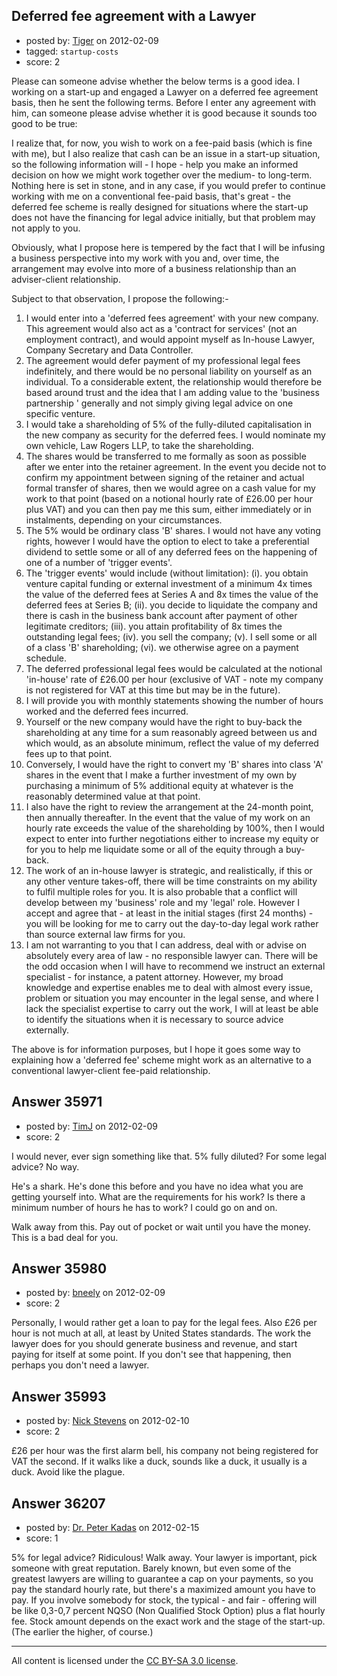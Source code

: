 ## Deferred fee agreement with a Lawyer

- posted by: [Tiger](https://stackexchange.com/users/-1/16317-tiger) on 2012-02-09
- tagged: `startup-costs`
- score: 2

Please can someone advise whether the below terms is a good idea. I working on a start-up and engaged a Lawyer on a deferred fee agreement basis, then he sent the following terms. Before I  enter any agreement with him, can someone please advise whether it is good because it sounds too good to be true:

I realize that, for now, you wish to work on a fee-paid basis (which is fine with me), but I also realize that cash can be an issue in a start-up situation, so the following information will - I hope - help you make an informed decision on how we might work together over the medium- to long-term.   Nothing here is set in stone, and in any case, if you would prefer to continue working with me on a conventional fee-paid basis, that's great - the deferred fee scheme is really designed for situations where the start-up does not have the financing for legal advice initially, but that problem may not apply to you. 
 
Obviously, what I propose here is tempered by the fact that I will be infusing a business perspective into my work with you and, over time, the arrangement may evolve into more of a business relationship than an adviser-client relationship.
 
Subject to that observation, I propose the following:-
 
1. I would enter into a 'deferred fees agreement' with your new company.  This agreement would also act as a 'contract for services' (not an employment contract), and would appoint myself as In-house Lawyer, Company Secretary and Data Controller. 
2. The agreement would defer payment of my professional legal fees indefinitely, and there would be no personal liability on yourself as an individual.  To a considerable extent, the relationship would therefore be based around trust and the idea that I am adding value to the 'business partnership ' generally and not simply giving legal advice on one specific venture.
3. I would take a shareholding of 5% of the fully-diluted capitalisation in the new company as security for the deferred fees.  I would nominate my own vehicle, Law Rogers LLP, to take the shareholding. 
4. The shares would be transferred to me formally as soon as possible after we enter into the retainer agreement.  In the event you decide not to confirm my appointment between signing of the retainer and actual formal transfer of shares, then we would agree on a cash value for my work to that point (based on a notional hourly rate of £26.00 per hour plus VAT) and you can then pay me this sum, either immediately or in instalments, depending on your circumstances.
5. The 5% would be ordinary class 'B' shares.  I would not have any voting rights, however I would have the option to elect to take a preferential dividend to settle some or all of any deferred fees on the happening of one of a number of 'trigger events'.
6. The 'trigger events' would include (without limitation): (i). you obtain venture capital funding or external investment of a minimum 4x times the value of the deferred fees at Series A and 8x times the value of the deferred fees at Series B; (ii). you decide to liquidate the company and there is cash in the business bank account after payment of other legitimate creditors; (iii). you attain profitability of 8x times the outstanding legal fees; (iv). you sell the company; (v). I sell some or all of a class 'B' shareholding; (vi). we otherwise agree on a payment schedule.
7. The deferred professional legal fees would be calculated at the notional 'in-house' rate of £26.00 per hour (exclusive of VAT - note my company is not registered for VAT at this time but may be in the future). 
8. I will provide you with monthly statements showing the number of hours worked and the deferred fees incurred.
9. Yourself or the new company would have the right to buy-back the shareholding at any time for a sum reasonably agreed between us and which would, as an absolute minimum, reflect the value of my deferred fees up to that point.
10. Conversely, I would have the right to convert my 'B' shares into class 'A' shares in the event that I make a further investment of my own by purchasing a minimum of 5% additional equity at whatever is the reasonably determined value at that point.
11. I also have the right to review the arrangement at the 24-month point, then annually thereafter.  In the event that the value of my work on an hourly rate exceeds the value of the shareholding by 100%, then I would expect to enter into further negotiations either to increase my equity or for you to help me liquidate some or all of the equity through a buy-back.
12. The work of an in-house lawyer is strategic, and realistically, if this or any other venture takes-off, there will be time constraints on my ability to fulfil multiple roles for you.  It is also probable that a conflict will develop between my 'business' role and my 'legal' role.  However I accept and agree that - at least in the initial stages (first 24 months) - you will be looking for me to carry out the day-to-day legal work rather than source external law firms for you. 
13. I am not warranting to you that I can address, deal with or advise on absolutely every area of law - no responsible lawyer can.  There will be the odd occasion when I will have to recommend we instruct an external specialist - for instance, a patent attorney.  However, my broad knowledge and expertise enables me to deal with almost every issue, problem or situation you may encounter in the legal sense, and where I lack the specialist expertise to carry out the work, I will at least be able to identify the situations when it is necessary to source advice externally.
 
The above is for information purposes, but I hope it goes some way to explaining how a 'deferred fee' scheme might work as an alternative to a conventional lawyer-client fee-paid relationship.


## Answer 35971

- posted by: [TimJ](https://stackexchange.com/users/-1/1172-timj) on 2012-02-09
- score: 2

I would never, ever sign something like that.  5% fully diluted?  For some legal advice?  No way.  

He's a shark.  He's done this before and you have no idea what you are getting yourself into.  What are the requirements for his work?  Is there a minimum number of hours he has to work?  I could go on and on.

Walk away from this.  Pay out of pocket or wait until you have the money.  This is a bad deal for you.


## Answer 35980

- posted by: [bneely](https://stackexchange.com/users/-1/14957-bneely) on 2012-02-09
- score: 2

Personally, I would rather get a loan to pay for the legal fees. Also £26 per hour is not much at all, at least by United States standards. The work the lawyer does for you should generate business and revenue, and start paying for itself at some point. If you don't see that happening, then perhaps you don't need a lawyer.


## Answer 35993

- posted by: [Nick Stevens](https://stackexchange.com/users/-1/15902-nick-stevens) on 2012-02-10
- score: 2

£26 per hour was the first alarm bell, his company not being registered for VAT the second.  If it walks like a duck, sounds like a duck, it usually is a duck. Avoid like the plague.


## Answer 36207

- posted by: [Dr. Peter Kadas](https://stackexchange.com/users/-1/16439-dr-peter-kadas) on 2012-02-15
- score: 1

5% for legal advice? Ridiculous! Walk away. Your lawyer is important, pick someone with great reputation. Barely known, but even some of the greatest lawyers are willing to guarantee a cap on your payments, so you pay the standard hourly rate, but there's a maximized amount you have to pay. If you involve somebody for stock, the typical - and fair - offering will be like 0,3-0,7 percent NQSO (Non Qualified Stock Option) plus a flat hourly fee. Stock amount depends on the exact work and the stage of the start-up. (The earlier the higher, of course.) 



---

All content is licensed under the [CC BY-SA 3.0 license](https://creativecommons.org/licenses/by-sa/3.0/).
